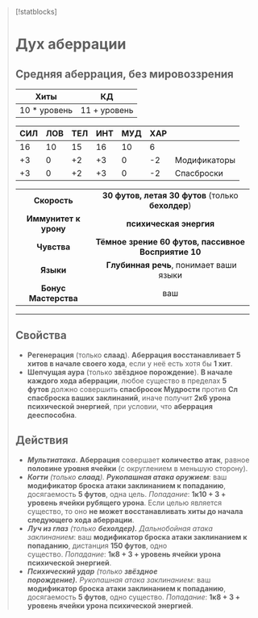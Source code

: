 > [!statblocks]
> # Дух аберрации
>Средняя аберрация, без мировоззрения
>---
>| Хиты | КД |
>| :---: | :---: |
>| 10 * уровень | 11 + уровень |
>
>| **СИЛ** | **ЛОВ** | **ТЕЛ** | **ИНТ** | **МУД** | **ХАР** | |
>| ------ | ------- | ------ | ------ | ------- | ------ | ------ |
>| 16 | 10 | 15 | 16 | 10 | 6 | |
>| +3 | 0 | +2 | +3 | 0 | -2 | Модификаторы |
>| +3 | 0 | +2 | +3 | 0 | -2 | Спасброски |
>
>| | |
>| :---: | :---: |
>| **Скорость** | **30 футов, летая 30 футов** (только **бехолдер**) |
>| **Иммунитет к урону** | **психическая энергия** |
>| **Чувства** | **Тёмное зрение 60 футов, пассивное Восприятие 10** |
>| **Языки** | **Глубинная речь**, понимает ваши языки |
>| **Бонус Мастерства** | ваш |
>---
> ## Свойства
>- **Регенерация** (только **слаад**). **Аберрация восстанавливает 5 хитов в начале своего хода**, если у неё есть хотя бы **1 хит**.
>- **Шепчущая аура** (только **звёздное порождение**). **В начале каждого хода аберрации**, любое существо в пределах **5 футов** должно совершить **спасбросок Мудрости** против **Сл спасброска ваших заклинаний**, иначе получит **2к6 урона психической энергией**, при условии, что **аберрация дееспособна**.
> ## Действия
>- **_Мультиатака_.** **Аберрация** совершает **количество атак**, равное **половине уровня ячейки** (с округлением в меньшую сторону).
>- _**Когти** (только **слаад**)._ **_Рукопашная атака оружием_**: ваш **модификатор броска атаки заклинанием к попаданию**, досягаемость **5 футов**, одна цель. _Попадание_: **1к10 + 3 + уровень ячейки рубящего урона**. Если целью является существо, то оно **не может восстанавливать хиты до начала следующего хода аберрации**.
>- _**Луч из глаз** (только **бехолдер).**_ _Дальнобойная атака заклинанием_: ваш **модификатор броска атаки заклинанием к попаданию**, дистанция **150 футов**, одно существо. _Попадание_: **1к8 + 3 + уровень ячейки урона психической энергией**.
>- _**Психический удар** (только **звёздное порождение).** Рукопашная атака заклинанием_: ваш **модификатор броска атаки заклинанием к попаданию**, досягаемость **5 футов**, одно существо. _Попадание_: **1к8 + 3 + уровень ячейки урона психической энергией**.